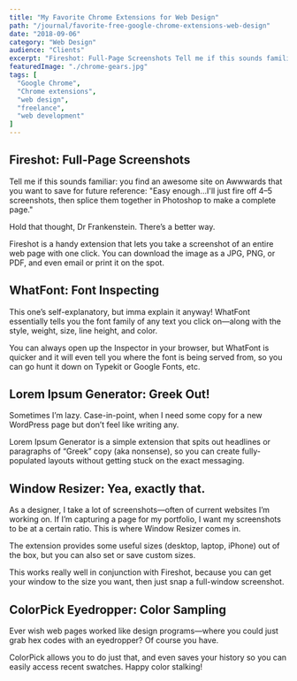 ```yaml
---
title: "My Favorite Chrome Extensions for Web Design"
path: "/journal/favorite-free-google-chrome-extensions-web-design"
date: "2018-09-06"
category: "Web Design"
audience: "Clients"
excerpt: "Fireshot: Full-Page Screenshots Tell me if this sounds familiar: you find an awesome site on Awwwards that you want to..."
featuredImage: "./chrome-gears.jpg"
tags: [
  "Google Chrome",
  "Chrome extensions",
  "web design",
  "freelance",
  "web development"
]
---
```


## Fireshot: Full-Page Screenshots

Tell me if this sounds familiar: you find an awesome site on Awwwards that you want to save for future reference: "Easy enough...I'll just fire off 4–5 screenshots, then splice them together in Photoshop to make a complete page."

Hold that thought, Dr Frankenstein. There’s a better way.

Fireshot is a handy extension that lets you take a screenshot of an entire web page with one click. You can download the image as a JPG, PNG, or PDF, and even email or print it on the spot.

## WhatFont: Font Inspecting

This one’s self-explanatory, but imma explain it anyway! WhatFont essentially tells you the font family of any text you click on—along with the style, weight, size, line height, and color.

You can always open up the Inspector in your browser, but WhatFont is quicker and it will even tell you where the font is being served from, so you can go hunt it down on Typekit or Google Fonts, etc.

## Lorem Ipsum Generator: Greek Out!

Sometimes I’m lazy. Case-in-point, when I need some copy for a new WordPress page but don’t feel like writing any.

Lorem Ipsum Generator is a simple extension that spits out headlines or paragraphs of “Greek” copy (aka nonsense), so you can create fully-populated layouts without getting stuck on the exact messaging.

## Window Resizer: Yea, exactly that.

As a designer, I take a lot of screenshots—often of current websites I’m working on. If I’m capturing a page for my portfolio, I want my screenshots to be at a certain ratio. This is where Window Resizer comes in.

The extension provides some useful sizes (desktop, laptop, iPhone) out of the box, but you can also set or save custom sizes.

This works really well in conjunction with Fireshot, because you can get your window to the size you want, then just snap a full-window screenshot.

## ColorPick Eyedropper: Color Sampling

Ever wish web pages worked like design programs—where you could just grab hex codes with an eyedropper? Of course you have.

ColorPick allows you to do just that, and even saves your history so you can easily access recent swatches. Happy color stalking!